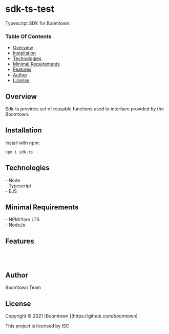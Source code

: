 # sdk-ts-test
Typescript SDK for Boomtown.
 
### Table Of Contents

- [Overview](#overview)
- [Installation](#installation)
- [Technologies](#technologies)
- [Minimal Requirements](#minimal-requirements)
- [Features](#features)
- [Author](#author)
- [License](#license)

<h2 id="overview">Overview</h2>
 
<p>
    Sdk-ts provides set of reusable functions used to interface provided by the Boomtown.
</p>
 
<h2 id="installation">Installation</h2>

Install with npm:
```
npm i sdk-ts
```
 
<h2 id="technologies">Technologies</h2>
- Node <br/>
- Typescript <br/>
- EJS

<h2 id="minimal-requirements">Minimal Requirements</h2>
- NPM/Yarn LTS <br/>
- NodeJs <br/>

<h2 id="features">Features</h2>
<br/>
<br/>

<h2 id="author">Author</h2>
Boomtown Team <developers@goboomtown.com>

<h2 id="license">License</h2>
Copyright © 2021 [Boomtown <developers@goboomtown.com>](https://github.com/boomtown)

This project is licensed by ISC
